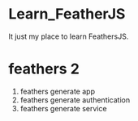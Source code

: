 # Learn_FeatherJS
It just my place to learn FeathersJS.


# feathers 2
1. feathers generate app
2. feathers generate authentication
3. feathers generate service
